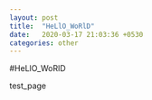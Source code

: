 ```yaml
---
layout: post
title:  "HeLlO_WoRlD"
date:   2020-03-17 21:03:36 +0530
categories: other
---
```

#HeLlO_WoRlD

test_page
